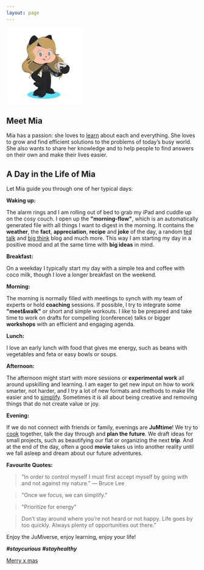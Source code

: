 ```yaml
---
layout: page
--- 
```


<img src="/assets/images/JuMia.PNG" width="200" height="200">


## Meet Mia
Mia has a passion: she loves to [learn](/category/jumlearn/) about each and everything. 
She loves to grow and find efficient solutions to the problems of today’s busy world. 
She also wants to share her knowledge and to help people to find answers on their own and make their lives easier.

## A Day in the Life of Mia
Let Mia guide you through one of her typical days:

**Waking up:**

The alarm rings and I am rolling out of bed to grab my iPad and cuddle up on the cosy couch.
I open up the **"morning-flow"**, which is an automatically generated file with all things I want to digest in the morning. It contains the **weather**, the **fact**, **appreciation**, **recipe** and **joke** of the day, a random [ted talk](https://www.ted.com/) and [big think](https://bigthink.com/) blog and much more.
This way I am starting my day in a positive mood and at the same time with **big ideas** in mind.

**Breakfast:**

On a weekday I typically start my day with a simple tea and coffee with coco milk, though I love a longer breakfast on the weekend.

**Morning:**

The morning is normally filled with meetings to synch with my team of experts or hold **coaching** sessions. If possible, I try to integrate some **"meet&walk"** or short and simple workouts.
I like to be prepared and take time to work on drafts for compelling (conference) talks or bigger **workshops** with an efficient and engaging agenda.

**Lunch:**

I love an early lunch with food that gives me energy, such as beans with vegetables and feta or easy bowls or soups.

**Afternoon:**

The afternoon might start with more sessions or **experimental work** all around upskilling and learning.
I am eager to get new input on how to work smarter, not harder, and I try a lot of new formats and methods to make life easier and to [simplify](/category/jumsimplify/).
Sometimes it is all about being creative and removing things that do not create value or joy.

**Evening:**

If we do not connect with friends or family, evenings are **JuMtime**! 
We try to [cook](/category/jumcook/) together, talk the day through and **plan the future**.
We draft ideas for small projects, such as beautifying our flat or organizing the next **trip**.
And at the end of the day, often a good **movie** takes us into another reality until we fall asleep and dream about our future adventures.

**Favourite Quotes:**
> "In order to control myself I must first accept myself by going with and not against my nature.” ― Bruce Lee

> "Once we focus, we can simplify."

> "Prioritize for energy"

> Don’t stay around where you’re not heard or not happy. Life goes by too quickly. Always plenty of opportunities out there."

Enjoy the JuMiverse, enjoy learning, enjoy your life!

**_#staycurious_** **_#stayhealthy_**

[Merry x mas](/preview/2022-12-24-merry-xmas-jumiverse/)
